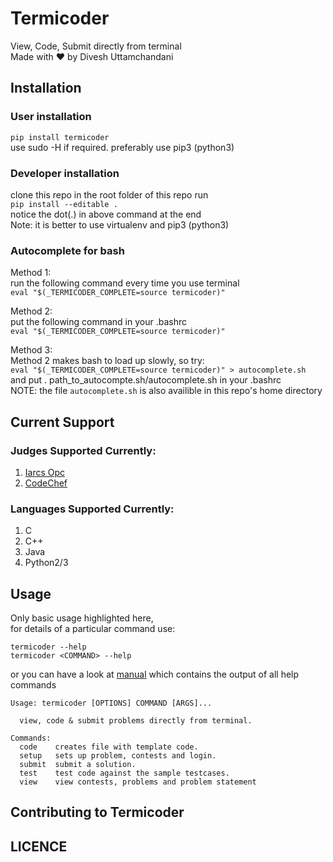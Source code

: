 # Termicoder  
View, Code, Submit directly from terminal  
Made with :heart: by Divesh Uttamchandani

## Installation

### User installation
`pip install termicoder`  
use sudo -H if required. preferably use pip3 (python3)

### Developer installation  
clone this repo
in the root folder of this repo run  
`pip install --editable . `  
notice the dot(.) in above command at the end  
Note: it is better to use virtualenv and pip3 (python3)

### Autocomplete for bash  
Method 1:  
run the following command every time you use terminal  
`eval "$(_TERMICODER_COMPLETE=source termicoder)"`  

Method 2:  
put the following command in your .bashrc  
`eval "$(_TERMICODER_COMPLETE=source termicoder)"`  

Method 3:  
Method 2 makes bash to load up slowly, so try:  
`eval "$(_TERMICODER_COMPLETE=source termicoder)" > autocomplete.sh`  
and put . path_to_autocompte.sh/autocomplete.sh in your .bashrc  
NOTE: the file `autocomplete.sh` is also availible in this repo's home directory

## Current Support

### Judges Supported Currently:
1. [Iarcs Opc](http://opc.iarcs.org.in/index.php/)  
2. [CodeChef](http://www.codechef.com)

### Languages Supported Currently:
1. C  
2. C++  
3. Java  
4. Python2/3

## Usage
Only basic usage highlighted here,  
for details of a particular command use:  

```
termicoder --help  
termicoder <COMMAND> --help  
```  

or you can have a look at [manual](manual.md) which contains the output of all help commands

```
Usage: termicoder [OPTIONS] COMMAND [ARGS]...

  view, code & submit problems directly from terminal.

Commands:
  code    creates file with template code.  
  setup   sets up problem, contests and login.  
  submit  submit a solution.  
  test    test code against the sample testcases.  
  view    view contests, problems and problem statement
```

## Contributing to Termicoder

## LICENCE
